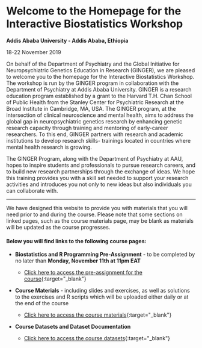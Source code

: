 # Welcome to the Homepage for the Interactive Biostatistics Workshop


**Addis Ababa University - Addis Ababa, Ethiopia**

18-22 November 2019


On behalf of the Department of Psychiatry and the Global Initiative for Neuropsychiatric Genetics Education in Research (GINGER), we are pleased to welcome you to the homepage for the Interactive Biostatistics Workshop. The workshop is run by the GINGER program in collaboration with the Department of Psychiatry at Addis Ababa University. GINGER is a research education program established by a grant to the Harvard T.H. Chan School of Public Health from the Stanley Center for Psychiatric Research at the Broad Institute in Cambridge, MA, USA. The GINGER program, at the intersection of clinical neuroscience and mental health, aims to address the global gap in neuropsychiatric genetics research by enhancing genetic research capacity through training and mentoring of early-career researchers. To this end, GINGER partners with research and academic institutions to develop research skills- trainings located in countries where mental health research is growing.

The GINGER Program, along with the Department of Psychiatry at AAU, hopes to inspire students and professionals to pursue research careers, and to build new research partnerships through the exchange of ideas. We hope this training provides you with a skill set needed to support your research activities and introduces you not only to new ideas but also individuals you can collaborate with.

----------------------------------------------------------------------------------------------------------------------------


We have designed this website to provide you with materials that you will need prior to and during the course. Please note that some sections on linked pages, such as the course materials page, may be blank as materials will be updated as the course progresses. 


#### Below you will find links to the following course pages:

* **Biostatistics and R Programming Pre-Assignment** - to be completed by no later than **Monday, November 11th at 11pm EAT**
  * [Click here to access the pre-assignment for the course](https://ginger-hsph.github.io/AAU-Training-2019/primer){:target="_blank"}

* **Course Materials** - including slides and exercises, as well as solutions to the exercises and R scripts which will be uploaded either daily or at the end of the course
  * [Click here to access the course materials](https://ginger-hsph.github.io/AAU-Training-2019/coursematerials){:target="_blank"}

* **Course Datasets and Dataset Documentation**
  * [Click here to access the course datasets](https://ginger-hsph.github.io/AAU-Training-2019/datasets){:target="_blank"}
